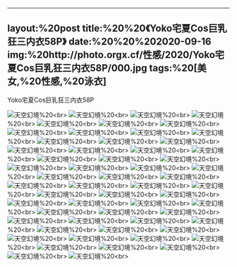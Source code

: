 ﻿---
layout:%20post
title:%20%20《Yoko宅夏Cos巨乳狂三内衣58P》
date:%20%20%202020-09-16
img:%20http://photo.orgx.cf/性感/2020/Yoko宅夏Cos巨乳狂三内衣58P/000.jpg
tags:%20[美女,%20性感,%20泳衣]
---

Yoko宅夏Cos巨乳狂三内衣58P



![天空幻境](http://photo.orgx.cf/性感/2020/Yoko宅夏Cos巨乳狂三内衣58P/001.jpg%20''天空幻境'')%20<br>
![天空幻境](http://photo.orgx.cf/性感/2020/Yoko宅夏Cos巨乳狂三内衣58P/002.jpg%20''天空幻境'')%20<br>
![天空幻境](http://photo.orgx.cf/性感/2020/Yoko宅夏Cos巨乳狂三内衣58P/003.jpg%20''天空幻境'')%20<br>
![天空幻境](http://photo.orgx.cf/性感/2020/Yoko宅夏Cos巨乳狂三内衣58P/004.jpg%20''天空幻境'')%20<br>
![天空幻境](http://photo.orgx.cf/性感/2020/Yoko宅夏Cos巨乳狂三内衣58P/005.jpg%20''天空幻境'')%20<br>
![天空幻境](http://photo.orgx.cf/性感/2020/Yoko宅夏Cos巨乳狂三内衣58P/006.jpg%20''天空幻境'')%20<br>
![天空幻境](http://photo.orgx.cf/性感/2020/Yoko宅夏Cos巨乳狂三内衣58P/007.jpg%20''天空幻境'')%20<br>
![天空幻境](http://photo.orgx.cf/性感/2020/Yoko宅夏Cos巨乳狂三内衣58P/008.jpg%20''天空幻境'')%20<br>
![天空幻境](http://photo.orgx.cf/性感/2020/Yoko宅夏Cos巨乳狂三内衣58P/009.jpg%20''天空幻境'')%20<br>
![天空幻境](http://photo.orgx.cf/性感/2020/Yoko宅夏Cos巨乳狂三内衣58P/010.jpg%20''天空幻境'')%20<br>
![天空幻境](http://photo.orgx.cf/性感/2020/Yoko宅夏Cos巨乳狂三内衣58P/011.jpg%20''天空幻境'')%20<br>
![天空幻境](http://photo.orgx.cf/性感/2020/Yoko宅夏Cos巨乳狂三内衣58P/012.jpg%20''天空幻境'')%20<br>
![天空幻境](http://photo.orgx.cf/性感/2020/Yoko宅夏Cos巨乳狂三内衣58P/013.jpg%20''天空幻境'')%20<br>
![天空幻境](http://photo.orgx.cf/性感/2020/Yoko宅夏Cos巨乳狂三内衣58P/014.jpg%20''天空幻境'')%20<br>
![天空幻境](http://photo.orgx.cf/性感/2020/Yoko宅夏Cos巨乳狂三内衣58P/015.jpg%20''天空幻境'')%20<br>
![天空幻境](http://photo.orgx.cf/性感/2020/Yoko宅夏Cos巨乳狂三内衣58P/016.jpg%20''天空幻境'')%20<br>
![天空幻境](http://photo.orgx.cf/性感/2020/Yoko宅夏Cos巨乳狂三内衣58P/017.jpg%20''天空幻境'')%20<br>
![天空幻境](http://photo.orgx.cf/性感/2020/Yoko宅夏Cos巨乳狂三内衣58P/018.jpg%20''天空幻境'')%20<br>
![天空幻境](http://photo.orgx.cf/性感/2020/Yoko宅夏Cos巨乳狂三内衣58P/019.jpg%20''天空幻境'')%20<br>
![天空幻境](http://photo.orgx.cf/性感/2020/Yoko宅夏Cos巨乳狂三内衣58P/020.jpg%20''天空幻境'')%20<br>
![天空幻境](http://photo.orgx.cf/性感/2020/Yoko宅夏Cos巨乳狂三内衣58P/021.jpg%20''天空幻境'')%20<br>
![天空幻境](http://photo.orgx.cf/性感/2020/Yoko宅夏Cos巨乳狂三内衣58P/022.jpg%20''天空幻境'')%20<br>
![天空幻境](http://photo.orgx.cf/性感/2020/Yoko宅夏Cos巨乳狂三内衣58P/023.jpg%20''天空幻境'')%20<br>
![天空幻境](http://photo.orgx.cf/性感/2020/Yoko宅夏Cos巨乳狂三内衣58P/024.jpg%20''天空幻境'')%20<br>
![天空幻境](http://photo.orgx.cf/性感/2020/Yoko宅夏Cos巨乳狂三内衣58P/025.jpg%20''天空幻境'')%20<br>
![天空幻境](http://photo.orgx.cf/性感/2020/Yoko宅夏Cos巨乳狂三内衣58P/026.jpg%20''天空幻境'')%20<br>
![天空幻境](http://photo.orgx.cf/性感/2020/Yoko宅夏Cos巨乳狂三内衣58P/027.jpg%20''天空幻境'')%20<br>
![天空幻境](http://photo.orgx.cf/性感/2020/Yoko宅夏Cos巨乳狂三内衣58P/028.jpg%20''天空幻境'')%20<br>
![天空幻境](http://photo.orgx.cf/性感/2020/Yoko宅夏Cos巨乳狂三内衣58P/029.jpg%20''天空幻境'')%20<br>
![天空幻境](http://photo.orgx.cf/性感/2020/Yoko宅夏Cos巨乳狂三内衣58P/030.jpg%20''天空幻境'')%20<br>
![天空幻境](http://photo.orgx.cf/性感/2020/Yoko宅夏Cos巨乳狂三内衣58P/031.jpg%20''天空幻境'')%20<br>
![天空幻境](http://photo.orgx.cf/性感/2020/Yoko宅夏Cos巨乳狂三内衣58P/032.jpg%20''天空幻境'')%20<br>
![天空幻境](http://photo.orgx.cf/性感/2020/Yoko宅夏Cos巨乳狂三内衣58P/033.jpg%20''天空幻境'')%20<br>
![天空幻境](http://photo.orgx.cf/性感/2020/Yoko宅夏Cos巨乳狂三内衣58P/034.jpg%20''天空幻境'')%20<br>
![天空幻境](http://photo.orgx.cf/性感/2020/Yoko宅夏Cos巨乳狂三内衣58P/035.jpg%20''天空幻境'')%20<br>
![天空幻境](http://photo.orgx.cf/性感/2020/Yoko宅夏Cos巨乳狂三内衣58P/036.jpg%20''天空幻境'')%20<br>
![天空幻境](http://photo.orgx.cf/性感/2020/Yoko宅夏Cos巨乳狂三内衣58P/037.jpg%20''天空幻境'')%20<br>
![天空幻境](http://photo.orgx.cf/性感/2020/Yoko宅夏Cos巨乳狂三内衣58P/038.jpg%20''天空幻境'')%20<br>
![天空幻境](http://photo.orgx.cf/性感/2020/Yoko宅夏Cos巨乳狂三内衣58P/039.jpg%20''天空幻境'')%20<br>
![天空幻境](http://photo.orgx.cf/性感/2020/Yoko宅夏Cos巨乳狂三内衣58P/040.jpg%20''天空幻境'')%20<br>
![天空幻境](http://photo.orgx.cf/性感/2020/Yoko宅夏Cos巨乳狂三内衣58P/041.jpg%20''天空幻境'')%20<br>
![天空幻境](http://photo.orgx.cf/性感/2020/Yoko宅夏Cos巨乳狂三内衣58P/042.jpg%20''天空幻境'')%20<br>
![天空幻境](http://photo.orgx.cf/性感/2020/Yoko宅夏Cos巨乳狂三内衣58P/043.jpg%20''天空幻境'')%20<br>
![天空幻境](http://photo.orgx.cf/性感/2020/Yoko宅夏Cos巨乳狂三内衣58P/044.jpg%20''天空幻境'')%20<br>
![天空幻境](http://photo.orgx.cf/性感/2020/Yoko宅夏Cos巨乳狂三内衣58P/045.jpg%20''天空幻境'')%20<br>
![天空幻境](http://photo.orgx.cf/性感/2020/Yoko宅夏Cos巨乳狂三内衣58P/046.jpg%20''天空幻境'')%20<br>
![天空幻境](http://photo.orgx.cf/性感/2020/Yoko宅夏Cos巨乳狂三内衣58P/047.jpg%20''天空幻境'')%20<br>
![天空幻境](http://photo.orgx.cf/性感/2020/Yoko宅夏Cos巨乳狂三内衣58P/048.jpg%20''天空幻境'')%20<br>
![天空幻境](http://photo.orgx.cf/性感/2020/Yoko宅夏Cos巨乳狂三内衣58P/049.jpg%20''天空幻境'')%20<br>
![天空幻境](http://photo.orgx.cf/性感/2020/Yoko宅夏Cos巨乳狂三内衣58P/050.jpg%20''天空幻境'')%20<br>
![天空幻境](http://photo.orgx.cf/性感/2020/Yoko宅夏Cos巨乳狂三内衣58P/051.jpg%20''天空幻境'')%20<br>
![天空幻境](http://photo.orgx.cf/性感/2020/Yoko宅夏Cos巨乳狂三内衣58P/052.jpg%20''天空幻境'')%20<br>
![天空幻境](http://photo.orgx.cf/性感/2020/Yoko宅夏Cos巨乳狂三内衣58P/053.jpg%20''天空幻境'')%20<br>
![天空幻境](http://photo.orgx.cf/性感/2020/Yoko宅夏Cos巨乳狂三内衣58P/054.jpg%20''天空幻境'')%20<br>
![天空幻境](http://photo.orgx.cf/性感/2020/Yoko宅夏Cos巨乳狂三内衣58P/055.jpg%20''天空幻境'')%20<br>
![天空幻境](http://photo.orgx.cf/性感/2020/Yoko宅夏Cos巨乳狂三内衣58P/056.jpg%20''天空幻境'')%20<br>
![天空幻境](http://photo.orgx.cf/性感/2020/Yoko宅夏Cos巨乳狂三内衣58P/057.jpg%20''天空幻境'')%20<br>
![天空幻境](http://photo.orgx.cf/性感/2020/Yoko宅夏Cos巨乳狂三内衣58P/058.jpg%20''天空幻境'')%20<br>